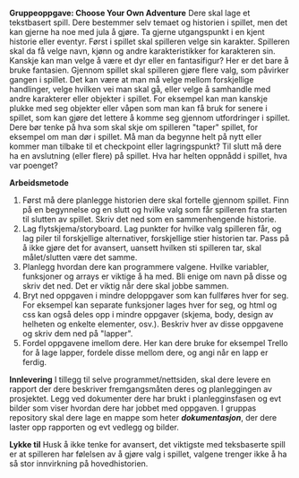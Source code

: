 **Gruppeoppgave: Choose Your Own Adventure**
Dere skal lage et tekstbasert spill. Dere bestemmer selv temaet og historien i spillet, men det kan gjerne ha noe med jula å gjøre. Ta gjerne utgangspunkt i en kjent historie eller eventyr. 
Først i spillet skal spilleren velge sin karakter. Spilleren skal da få velge navn, kjønn og andre karakteristikker for karakteren sin. Kanskje kan man velge å være et dyr eller en fantasifigur? Her er det bare å bruke fantasien. 
Gjennom spillet skal spilleren gjøre flere valg, som påvirker gangen i spillet. Det kan være at man må velge mellom forskjellige handlinger, velge hvilken vei man skal gå, eller velge å samhandle med andre karakterer eller objekter i spillet. For eksempel kan man kanskje plukke med seg objekter eller våpen som man kan få bruk for senere i spillet, som kan gjøre det lettere å komme seg gjennom utfordringer i spillet.
Dere bør tenke på hva som skal skje om spilleren "taper" spillet, for eksempel om man dør i spillet. Må man da begynne helt på nytt eller kommer man tilbake til et checkpoint eller lagringspunkt?
Til slutt må dere ha en avslutning (eller flere) på spillet. Hva har helten oppnådd i spillet, hva var poenget?

**Arbeidsmetode**
1. Først må dere planlegge historien dere skal fortelle gjennom spillet. Finn på en begynnelse og en slutt og hvilke valg som får spilleren fra starten til slutten av spillet. Skriv det ned som en sammenhengende historie.
2. Lag flytskjema/storyboard. Lag punkter for hvilke valg spilleren får, og lag piler til forskjellige alternativer, forskjellige stier historien tar. Pass på å ikke gjøre det for avansert, uansett hvilken sti spilleren tar, skal målet/slutten være det samme.
3. Planlegg hvordan dere kan programmere valgene. Hvilke variabler, funksjoner og arrays er viktige å ha med. Bli enige om navn på disse og skriv det ned. Det er viktig når dere skal jobbe sammen.
4. Bryt ned oppgaven i mindre deloppgaver som kan fullføres hver for seg. For eksempel kan separate funksjoner lages hver for seg, og html og css kan også deles opp i mindre oppgaver (skjema, body, design av helheten og enkelte elementer, osv.). Beskriv hver av disse oppgavene og skriv dem ned på "lapper".
5. Fordel oppgavene imellom dere. Her kan dere bruke for eksempel Trello for å lage lapper, fordele disse mellom dere, og angi når en lapp er ferdig.

**Innlevering**
I tillegg til selve programmet/nettsiden, skal dere levere en rapport der dere beskriver fremgangsmåten deres og planleggingen av prosjektet. Legg ved dokumenter dere har brukt i planlegginsfasen og evt bilder som viser hvordan dere har jobbet med oppgaven.
I gruppas repository skal dere lage en mappe som heter ***dokumentasjon***, der dere laster opp rapporten og evt vedlegg og bilder.

**Lykke til**
Husk å ikke tenke for avansert, det viktigste med teksbaserte spill er at spilleren har følelsen av å gjøre valg i spillet, valgene trenger ikke å ha så stor innvirkning på hovedhistorien.
